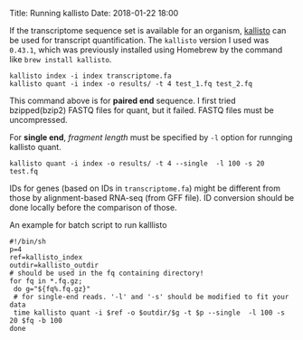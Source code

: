 Title: Running kallisto
Date: 2018-01-22 18:00

If the transcriptome sequence set is available for an organism, [kallisto](https://pachterlab.github.io/kallisto/) can be used for transcript quantification. The `kallisto` version I used was `0.43.1`, which was previously installed using Homebrew by the command like `brew install kallisto`.

```
kallisto index -i index transcriptome.fa
kallisto quant -i index -o results/ -t 4 test_1.fq test_2.fq
```

This command above is for **paired end** sequence. I first tried bzipped(bzip2) FASTQ files for quant, but it failed. FASTQ files must be uncompressed.

For **single end**,  _fragment length_ must be specified by `-l` option for runnging kallisto quant.

```
kallisto quant -i index -o results/ -t 4 --single  -l 100 -s 20 test.fq 
```

IDs for genes (based on IDs in `transcriptome.fa`) might be different from those by alignment-based RNA-seq (from GFF file). ID conversion should be done locally before the comparison of those.

An example for batch script to run kalllisto

```
#!/bin/sh
p=4
ref=kallisto_index
outdir=kallisto_outdir
# should be used in the fq containing directory!
for fq in *.fq.gz;
 do g="${fq%.fq.gz}"
 # for single-end reads. '-l' and '-s' should be modified to fit your data
 time kallisto quant -i $ref -o $outdir/$g -t $p --single  -l 100 -s 20 $fq -b 100
done
```
